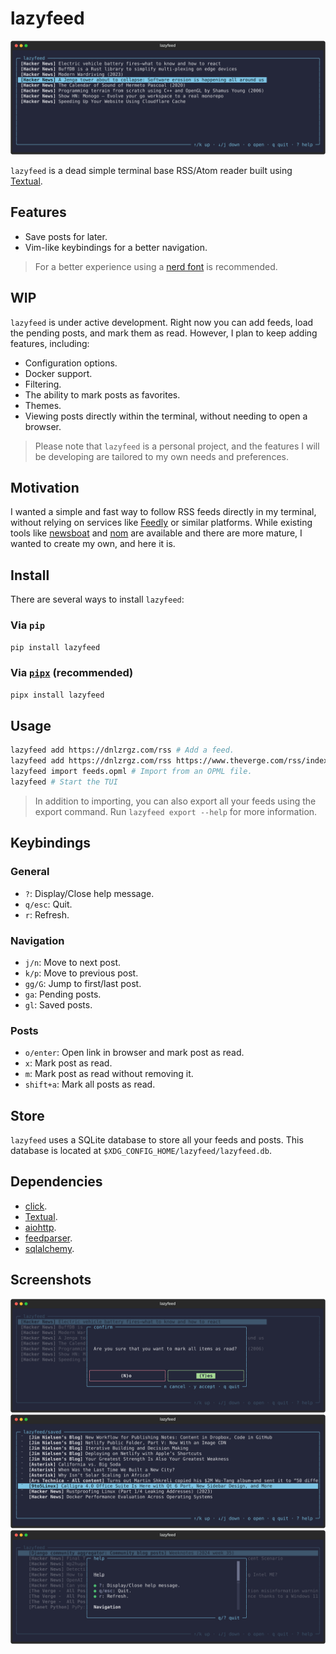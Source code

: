 # lazyfeed

![Loaded screenshot](./.github/screenshot-loaded.png)

`lazyfeed` is a dead simple terminal base RSS/Atom reader built using [Textual](https://www.textualize.io/).

## Features

- Save posts for later.
- Vim-like keybindings for a better navigation.

> For a better experience using a [nerd font](https://www.nerdfonts.com/) is recommended.

## WIP

`lazyfeed` is under active development. Right now you can add feeds, load the pending posts, and mark them as read. However, I plan to keep adding features, including:

- Configuration options.
- Docker support.
- Filtering.
- The ability to mark posts as favorites.
- Themes.
- Viewing posts directly within the terminal, without needing to open a browser.

> Please note that `lazyfeed` is a personal project, and the features I will be developing are tailored to my own needs and preferences.

## Motivation

I wanted a simple and fast way to follow RSS feeds directly in my terminal, without relying on services like [Feedly](https://feedly.com/) or similar platforms. While existing tools like [newsboat](https://github.com/newsboat/newsboat) and [nom](https://github.com/guyfedwards/nom) are available and there are more mature, I wanted to create my own, and here it is.

## Install

There are several ways to install `lazyfeed`:

### Via `pip`

```bash
pip install lazyfeed
```

### Via [`pipx`](https://github.com/pypa/pipx) (recommended)

```bash
pipx install lazyfeed
```

## Usage

```bash
lazyfeed add https://dnlzrgz.com/rss # Add a feed.
lazyfeed add https://dnlzrgz.com/rss https://www.theverge.com/rss/index.xml # Add multiple feeds at once.
lazyfeed import feeds.opml # Import from an OPML file.
lazyfeed # Start the TUI
```

> In addition to importing, you can also export all your feeds using the export command. Run `lazyfeed export --help` for more information.

## Keybindings

### General

- `?`: Display/Close help message.
- `q/esc`: Quit.
- `r`: Refresh.

### Navigation

- `j/n`: Move to next post.
- `k/p`: Move to previous post.
- `gg/G`: Jump to first/last post.
- `ga`: Pending posts.
- `gl`: Saved posts.

### Posts

- `o/enter`: Open link in browser and mark post as read.
- `x`: Mark post as read.
- `m`: Mark post as read without removing it.
- `shift+a`: Mark all posts as read.

## Store

`lazyfeed` uses a SQLite database to store all your feeds and posts. This database is located at `$XDG_CONFIG_HOME/lazyfeed/lazyfeed.db`.

## Dependencies

- [click](https://click.palletsprojects.com/en/8.1.x/).
- [Textual](https://www.textualize.io/).
- [aiohttp](https://docs.aiohttp.org/en/stable/index.html).
- [feedparser](https://feedparser.readthedocs.io/en/latest/basic.html).
- [sqlalchemy](https://www.sqlalchemy.org/).

## Screenshots

![Mark all as read screenshot](./.github/screenshot-mark-all-as-read.png)
![Saved for later screenshot](./.github/screenshot-saved.png)
![Help screenshot](./.github/screenshot-help.png)
